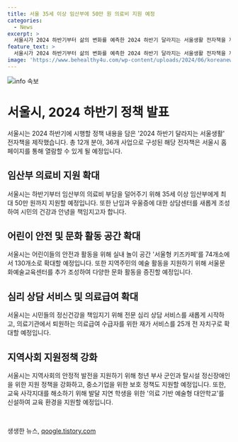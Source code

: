 ```yaml
---
title: 서울 35세 이상 임산부에 50만 원 의료비 지원 예정
categories:
  - News
excerpt: >
  서울시가 2024 하반기부터 삶의 변화를 예측한 2024 하반기 달라지는 서울생활 전자책을 제작했다. 임산부에게 의료비 지원 및 난임·우울증 상담센터 추가, 서울형 키즈카페 확대 등 12개 분야 36개 사업 내용이 포함됐다. 또한, 청년 부상 제대 군인, 탈시설 정신장애인을 위한 정착 지원, 재가 의료급여 서비스 확대, 안전 취약계층 지원 등 다양한 프로그램이 마련돼 있다. 더불어, 경제위기로 어려움을 겪는 중소기업을 위한 지원 정책도 마련됐다.
feature_text: >
  서울시가 2024 하반기부터 삶의 변화를 예측한 2024 하반기 달라지는 서울생활 전자책을 제작했다. 임산부에게 의료비 지원 및 난임·우울증 상담센터 추가, 서울형 키즈카페 확대 등 12개 분야 36개 사업 내용이 포함됐다. 또한, 청년 부상 제대 군인, 탈시설 정신장애인을 위한 정착 지원, 재가 의료급여 서비스 확대, 안전 취약계층 지원 등 다양한 프로그램이 마련돼 있다. 더불어, 경제위기로 어려움을 겪는 중소기업을 위한 지원 정책도 마련됐다.
image: 'https://www.behealthy4u.com/wp-content/uploads/2024/06/koreanews.jpg'
---
```


<p><img src="https://www.behealthy4u.com/wp-content/uploads/2024/06/koreanews.jpg" alt="info 속보" /></p>

<h1>서울시, 2024 하반기 정책 발표</h1>

<p data-ke-size="size16">서울시는 2024 하반기에 시행할 정책 내용을 담은 '2024 하반기 달라지는 서울생활' 전자책을 제작했습니다. 총 12개 분야, 36개 사업으로 구성된 해당 전자책은 서울시 홈페이지를 통해 열람할 수 있게 될 예정입니다.</p>

<h2>임산부 의료비 지원 확대</h2>

<p data-ke-size="size16">서울시는 하반기부터 임산부의 의료비 부담을 덜어주기 위해 35세 이상 임산부에게 최대 50만 원까지 지원할 예정입니다. 또한 난임과 우울증에 대한 상담센터를 새롭게 조성하여 시민의 건강과 안녕을 책임지고자 합니다.</p>

<h2>어린이 안전 및 문화 활동 공간 확대</h2>

<p data-ke-size="size16">서울시는 어린이들의 안전과 활동을 위해 실내 놀이 공간 '서울형 키즈카페'를 74개소에서 130개소로 확대할 예정입니다. 또한 지역주민의 예술 활동을 지원하기 위해 서울문화예술교육센터를 추가 조성하여 다양한 문화 활동을 증진할 예정입니다.</p>

<h2>심리 상담 서비스 및 의료급여 확대</h2>

<p data-ke-size="size16">서울시는 시민들의 정신건강을 책임지기 위해 전문 심리 상담 서비스를 새롭게 시작하고, 의료기관에서 퇴원하는 의료급여 수급자를 위한 재가 서비스를 25개 전 자치구로 확대할 예정입니다.</p>

<h2>지역사회 지원정책 강화</h2>

<p data-ke-size="size16">서울시는 지역사회의 안정적 발전을 지원하기 위해 청년 부사 군인과 탈시설 정신장애인을 위한 지원 정책을 강화하고, 중소기업을 위한 보호 정책도 지원할 예정입니다. 또한, 교육 사각지대를 해소하기 위해 발달 지연 학생을 위한 '의료 기반 예술형 대안학교'를 신설하여 교육 환경을 지원할 예정입니다.</p>

<p data-ke-size="size16">&nbsp;</p>
생생한 뉴스, <a href="https://qoogle.tistory.com" rel="dofollow">qoogle.tistory.com</a>


